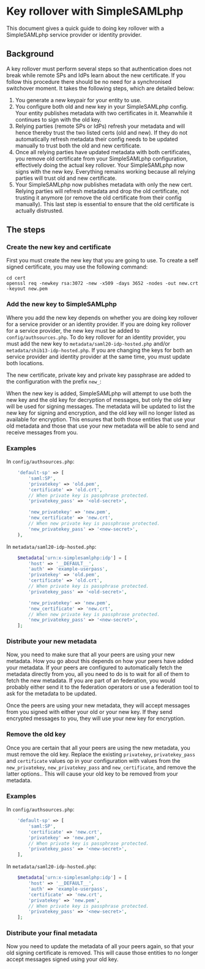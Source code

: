 Key rollover with SimpleSAMLphp
===============================

This document gives a quick guide to doing key rollover with a SimpleSAMLphp service provider or identity provider.

## Background

A key rollover must perform several steps so that authentication does not break while remote SPs and IdPs learn about the new certificate. If you follow this procedure there should be no need for a synchronised switchover moment. It takes the following steps, which are detailed below:

1. You generate a new keypair for your entity to use.
2. You configure both old and new key in your SimpleSAMLphp config. Your
entity publishes metadata with two certificates in it. Meanwhile it continues to sign with the old key.
3. Relying parties (remote SPs or IdPs) refresh your metadata and will hence thereby trust the two listed certs (old and new). If they do not automatically refresh metadata their config needs to be updated manually to trust both the old and new certificate.
4. Once all relying parties have updated metadata with both certificates, you remove old certificate from your SimpleSAMLphp configuration, effectively doing the actual key rollover. Your SimpleSAMLphp now signs with the new key. Everything remains working because all relying parties will trust old and new certificate.
5. Your SimpleSAMLphp now publishes metadata with only the new cert. Relying parties will refresh metadata and drop the old certificate, not trusting it anymore (or remove the old certificate from their config manually). This last step is essential to ensure that the old certificate is actually distrusted.

## The steps
### Create the new key and certificate

First you must create the new key that you are going to use.
To create a self signed certificate, you may use the following command:

    cd cert
    openssl req -newkey rsa:3072 -new -x509 -days 3652 -nodes -out new.crt -keyout new.pem

### Add the new key to SimpleSAMLphp

Where you add the new key depends on whether you are doing key rollover for a service provider or an identity provider.
If you are doing key rollover for a service provider, the new key must be added to `config/authsources.php`.
To do key rollover for an identity provider, you must add the new key to `metadata/saml20-idp-hosted.php` and/or `metadata/shib13-idp-hosted.php`.
If you are changing the keys for both an service provider and identity provider at the same time, you must update both locations.

The new certificate, private key and private key passphrase are added to the configuration with the prefix `new_`:

When the new key is added, SimpleSAMLphp will attempt to use both the new key and the old key for decryption of messages, but only the old key will be used for signing messages.
The metadata will be updated to list the new key for signing and encryption, and the old key will no longer listed as available for encryption.
This ensures that both those entities that use your old metadata and those that use your new metadata will be able to send and receive messages from you.


### Examples

In `config/authsources.php`:

```php
    'default-sp' => [
        'saml:SP',
        'privatekey' => 'old.pem',
        'certificate' => 'old.crt',
        // When private key is passphrase protected.
        'privatekey_pass' => '<old-secret>',

        'new_privatekey' => 'new.pem',
        'new_certificate' => 'new.crt',
        // When new private key is passphrase protected.
        'new_privatekey_pass' => '<new-secret>',
    ),
```

In `metadata/saml20-idp-hosted.php`:

```php
    $metadata['urn:x-simplesamlphp:idp'] = [
        'host' => '__DEFAULT__',
        'auth' => 'example-userpass',
        'privatekey' => 'old.pem',
        'certificate' => 'old.crt',
        // When private key is passphrase protected.
        'privatekey_pass' => '<old-secret>',

        'new_privatekey' => 'new.pem',
        'new_certificate' => 'new.crt',
        // When new private key is passphrase protected.
        'new_privatekey_pass' => '<new-secret>',
    ];
```

### Distribute your new metadata

Now, you need to make sure that all your peers are using your new metadata.
How you go about this depends on how your peers have added your metadata.
If your peers are configured to automatically fetch the metadata directly from you, all you need to do is to wait for all of them to fetch the new metadata.
If you are part of an federation, you would probably either send it to the federation operators or use a federation tool to ask for the metadata to be updated.

Once the peers are using your new metadata, they will accept messages from you signed with either your old or your new key.
If they send encrypted messages to you, they will use your new key for encryption.

### Remove the old key

Once you are certain that all your peers are using the new metadata, you must remove the old key.
Replace the existing `privatekey`, `privatekey_pass` and `certificate` values op in your configuration with values from the `new_privatekey`, `new_privatekey_pass` and `new_certificate`, and remove the latter options..
This will cause your old key to be removed from your metadata.

### Examples

In `config/authsources.php`:

```php
    'default-sp' => [
        'saml:SP',
        'certificate' => 'new.crt',
        'privatekey' => 'new.pem',
        // When private key is passphrase protected.
        'privatekey_pass' => '<new-secret>',
    ],
```

In `metadata/saml20-idp-hosted.php`:

```php
    $metadata['urn:x-simplesamlphp:idp'] = [
        'host' => '__DEFAULT__',
        'auth' => 'example-userpass',
        'certificate' => 'new.crt',
        'privatekey' => 'new.pem',
        // When private key is passphrase protected.
        'privatekey_pass' => '<new-secret>',
    ];
```

### Distribute your final metadata

Now you need to update the metadata of all your peers again, so that your old signing certificate is removed.
This will cause those entities to no longer accept messages signed using your old key.
